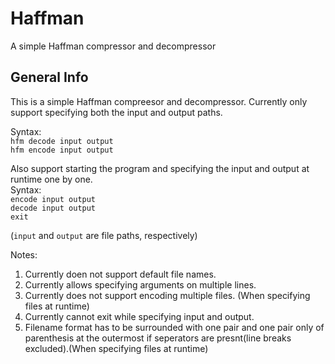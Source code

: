 # Haffman
A simple Haffman compressor and decompressor

## General Info

This is a simple Haffman compreesor and decompressor. Currently only support specifying both the input and output paths.  

Syntax:  
`hfm decode input output`  
`hfm encode input output`  
        
Also support starting the program and specifying the input and output at runtime one by one.  
Syntax:  
`encode input output`  
`decode input output`  
`exit`  

(`input` and `output` are file paths, respectively)

Notes:
1. Currently doen not support default file names.
2. Currently allows specifying arguments on multiple lines.
3. Currently does not support encoding multiple files. (When specifying files at runtime)
4. Currently cannot exit while specifying input and output.
5. Filename format has to be surrounded with one pair and one pair only of parenthesis at the outermost if seperators are presnt(line breaks excluded).(When specifying files at runtime)


